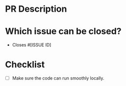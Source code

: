 # PR Description

# Which issue can be closed?
- Closes #[ISSUE ID]

# Checklist
- [ ] Make sure the code can run smoothly locally.
